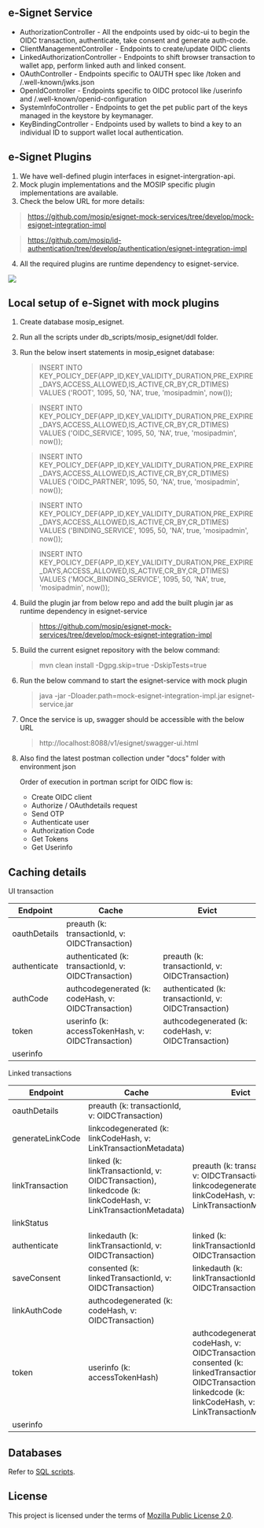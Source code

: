 ## e-Signet Service

* AuthorizationController - All the endpoints used by oidc-ui to begin the OIDC transaction, authenticate, take consent and generate auth-code.
* ClientManagementController - Endpoints to create/update OIDC clients
* LinkedAuthorizationController - Endpoints to shift browser transaction to wallet app, perform linked auth and linked consent.
* OAuthController - Endpoints specific to OAUTH spec like /token and /.well-known/jwks.json
* OpenIdController - Endpoints specific to OIDC protocol like /userinfo and /.well-known/openid-configuration
* SystemInfoController - Endpoints to get the pet public part of the keys managed in the keystore by keymanager.
* KeyBindingController - Endpoints used by wallets to bind a key to an individual ID to support wallet local authentication.

## e-Signet Plugins
1. We have well-defined plugin interfaces in esignet-intergration-api. 
2. Mock plugin implementations and the MOSIP specific plugin implementations are available.
3. Check the below URL for more details:

 > https://github.com/mosip/esignet-mock-services/tree/develop/mock-esignet-integration-impl

 > https://github.com/mosip/id-authentication/tree/develop/authentication/esignet-integration-impl

4. All the required plugins are runtime dependency to esignet-service.

![](/docs/esignet-service-basic-interations.png)

## Local setup of e-Signet with mock plugins

1. Create database mosip_esignet.
2. Run all the scripts under db_scripts/mosip_esignet/ddl folder.
3. Run the below insert statements in mosip_esignet database:

   > INSERT INTO KEY_POLICY_DEF(APP_ID,KEY_VALIDITY_DURATION,PRE_EXPIRE_DAYS,ACCESS_ALLOWED,IS_ACTIVE,CR_BY,CR_DTIMES) VALUES ('ROOT', 1095, 50, 'NA', true, 'mosipadmin', now());

   > INSERT INTO KEY_POLICY_DEF(APP_ID,KEY_VALIDITY_DURATION,PRE_EXPIRE_DAYS,ACCESS_ALLOWED,IS_ACTIVE,CR_BY,CR_DTIMES) VALUES ('OIDC_SERVICE', 1095, 50, 'NA', true, 'mosipadmin', now());

   > INSERT INTO KEY_POLICY_DEF(APP_ID,KEY_VALIDITY_DURATION,PRE_EXPIRE_DAYS,ACCESS_ALLOWED,IS_ACTIVE,CR_BY,CR_DTIMES) VALUES ('OIDC_PARTNER', 1095, 50, 'NA', true, 'mosipadmin', now());

   > INSERT INTO KEY_POLICY_DEF(APP_ID,KEY_VALIDITY_DURATION,PRE_EXPIRE_DAYS,ACCESS_ALLOWED,IS_ACTIVE,CR_BY,CR_DTIMES) VALUES ('BINDING_SERVICE', 1095, 50, 'NA', true, 'mosipadmin', now());

   > INSERT INTO KEY_POLICY_DEF(APP_ID,KEY_VALIDITY_DURATION,PRE_EXPIRE_DAYS,ACCESS_ALLOWED,IS_ACTIVE,CR_BY,CR_DTIMES) VALUES ('MOCK_BINDING_SERVICE', 1095, 50, 'NA', true, 'mosipadmin', now());
   
4. Build the plugin jar from below repo and add the built plugin jar as runtime dependency in esignet-service
  
   > https://github.com/mosip/esignet-mock-services/tree/develop/mock-esignet-integration-impl

5. Build the current esignet repository with the below command:
   
   > mvn clean install -Dgpg.skip=true -DskipTests=true

6. Run the below command to start the esignet-service with mock plugin

   > java -jar -Dloader.path=mock-esignet-integration-impl.jar esignet-service.jar

7. Once the service is up, swagger should be accessible with the below URL

   > http://localhost:8088/v1/esignet/swagger-ui.html

8. Also find the latest postman collection under "docs" folder with environment json

   Order of execution in portman script for OIDC flow is:
     * Create OIDC client
     * Authorize / OAuthdetails request
     * Send OTP 
     * Authenticate user
     * Authorization Code
     * Get Tokens
     * Get Userinfo


## Caching details

UI transaction

| Endpoint     | Cache                                               | Evict                                               |
|--------------|-----------------------------------------------------|-----------------------------------------------------|
| oauthDetails | preauth (k: transactionId, v: OIDCTransaction)       |                                                     |
| authenticate | authenticated (k: transactionId, v: OIDCTransaction) | preauth (k: transactionId, v: OIDCTransaction)       |
| authCode     | authcodegenerated (k: codeHash, v: OIDCTransaction)  | authenticated (k: transactionId, v: OIDCTransaction) |
| token        | userinfo   (k: accessTokenHash, v: OIDCTransaction)  | authcodegenerated  (k: codeHash, v: OIDCTransaction)         |
| userinfo     |                                                     |                                                     |


Linked transactions

| Endpoint        | Cache                                                                                                   | Evict                                                                                                                                                               | Kafka                             |
|-----------------|---------------------------------------------------------------------------------------------------------|---------------------------------------------------------------------------------------------------------------------------------------------------------------------|-----------------------------------|
| oauthDetails    | preauth (k: transactionId, v: OIDCTransaction)                                                           |                                                                                                                                                                     |                                   |
| generateLinkCode| linkcodegenerated (k: linkCodeHash, v: LinkTransactionMetadata)                                         |                                                                                                                                                                     |                                   |
| linkTransaction | linked (k: linkTransactionId, v: OIDCTransaction), linkedcode (k: linkCodeHash, v: LinkTransactionMetadata) | preauth (k: transactionId, v: OIDCTransaction) , linkcodegenerated (k: linkCodeHash, v: LinkTransactionMetadata)                                                     | topic: linked, v: linkcodehash    |
| linkStatus |                                                                                                         |                                                                                                                                                                     |
| authenticate    | linkedauth (k: linkTransactionId, v: OIDCTransaction)                                                    | linked (k: linkTransactionId, v: OIDCTransaction)                                                                                                                    |                                   |
| saveConsent     | consented (k: linkedTransactionId, v: OIDCTransaction)                                                   | linkedauth (k: linkTransactionId, v: OIDCTransaction)                                                                                                                | topic: consented, v: linkTransactionId |
 | linkAuthCode | authcodegenerated (k: codeHash, v: OIDCTransaction)                                                    |                                                                                                                                                                     ||
| token           | userinfo  (k: accessTokenHash)                                                                          | authcodegenerated (k: codeHash, v: OIDCTransaction), consented (k: linkedTransactionId, v: OIDCTransaction), linkedcode (k: linkCodeHash, v: LinkTransactionMetadata) |                                   |
| userinfo |                                                                                                         |                                                                                                                                                                     |



## Databases
Refer to [SQL scripts](db_scripts/mosip_esignet).

## License
This project is licensed under the terms of [Mozilla Public License 2.0](LICENSE).
